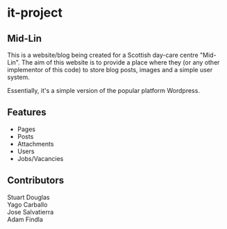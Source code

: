 it-project
==========

## Mid-Lin
This is a website/blog being created for a Scottish day-care centre "Mid-Lin". The aim of this website is to provide a place where they (or any other implementor of this code) to store blog posts, images and a simple user system.

Essentially, it's a simple version of the popular platform Wordpress.

## Features

- Pages
- Posts
- Attachments
- Users
- Jobs/Vacancies

## Contributors

Stuart Douglas  
Yago Carballo  
Jose Salvatierra  
Adam Findla
